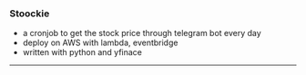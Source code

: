 ### Stoockie

- a cronjob to get the stock price through telegram bot every day
- deploy on AWS with lambda, eventbridge
- written with python and yfinace

--------

